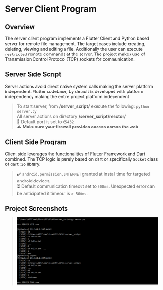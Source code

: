 # Server Client Program 
## Overview
The server client program implements a Flutter Client and Python based server for remote file management. The target cases include creating, deleting, viewing and editing a file. Additionally the user can execute `restricted` remote commands at the server. The project makes use of Transmission Control Protocol (TCP) sockets for communication. 
 
## Server Side Script
Server actions avoid direct native system calls making the server platform independent. Flutter codebase, by default is developed with platform independency making the entire project platform independent  
> To start server, from **/server_script/** execute the following:
> `python server.py`  
> All server actions on directory **/server_script/reactor/**  
> :electric_plug: Default port is set to `65432`  
> :warning: **Make sure your firewall provides access across the web**

## Client Side Program
Client side leverages the functionalities of Flutter Framework and Dart combined. The TCP logic is purely based on dart or specifically `Socket` class of  `dart:io` library.  
>:heavy_check_mark: `android.permission.INTERNET` granted at install time for targeted android devices.  
:hourglass_flowing_sand: Default communication timeout set to `500ms`. Unexpected error can be anticipated if timeout is `> 500ms`.

## Project Screenshots
> ![This is an image](/assets/server_live.png)


